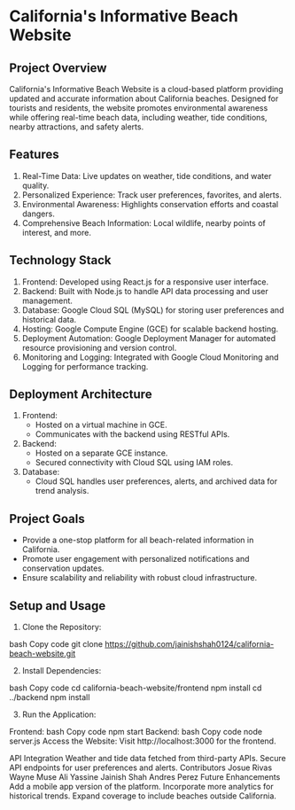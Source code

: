 # California's Informative Beach Website
## Project Overview
California's Informative Beach Website is a cloud-based platform providing updated and accurate information about California beaches. Designed for tourists and residents, the website promotes environmental awareness while offering real-time beach data, including weather, tide conditions, nearby attractions, and safety alerts.

## Features
1. Real-Time Data:
    Live updates on weather, tide conditions, and water quality.
2. Personalized Experience:
    Track user preferences, favorites, and alerts.
3. Environmental Awareness:
    Highlights conservation efforts and coastal dangers.
4. Comprehensive Beach Information:
    Local wildlife, nearby points of interest, and more.

## Technology Stack
1. Frontend:
    Developed using React.js for a responsive user interface.
2. Backend:
    Built with Node.js to handle API data processing and user management.
3. Database:
    Google Cloud SQL (MySQL) for storing user preferences and historical data.
4. Hosting:
    Google Compute Engine (GCE) for scalable backend hosting.
5. Deployment Automation:
    Google Deployment Manager for automated resource provisioning and version control.
6. Monitoring and Logging:
    Integrated with Google Cloud Monitoring and Logging for performance tracking.

## Deployment Architecture
1. Frontend:
    * Hosted on a virtual machine in GCE.
    * Communicates with the backend using RESTful APIs.
2. Backend:
    * Hosted on a separate GCE instance.
    * Secured connectivity with Cloud SQL using IAM roles.
3. Database:
    * Cloud SQL handles user preferences, alerts, and archived data for trend analysis.

## Project Goals
* Provide a one-stop platform for all beach-related information in California.
* Promote user engagement with personalized notifications and conservation updates.
* Ensure scalability and reliability with robust cloud infrastructure.

## Setup and Usage
1. Clone the Repository:

bash
Copy code
git clone https://github.com/jainishshah0124/california-beach-website.git

2. Install Dependencies:

bash
Copy code
cd california-beach-website/frontend
npm install
cd ../backend
npm install

3. Run the Application:

Frontend:
bash
Copy code
npm start
Backend:
bash
Copy code
node server.js
Access the Website: Visit http://localhost:3000 for the frontend.

API Integration
Weather and tide data fetched from third-party APIs.
Secure API endpoints for user preferences and alerts.
Contributors
Josue Rivas
Wayne Muse
Ali Yassine
Jainish Shah
Andres Perez
Future Enhancements
Add a mobile app version of the platform.
Incorporate more analytics for historical trends.
Expand coverage to include beaches outside California.